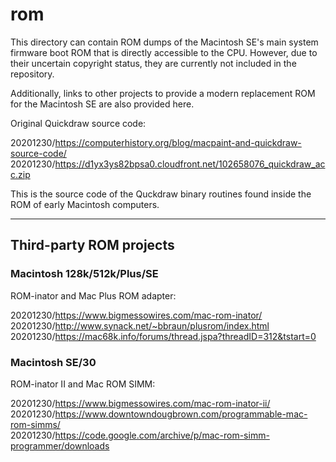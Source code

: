 # rom

This directory can contain ROM dumps of the Macintosh SE's main system
firmware boot ROM that is directly accessible to the CPU.  However,
due to their uncertain copyright status, they are currently not
included in the repository.

Additionally, links to other projects to provide a modern replacement
ROM for the Macintosh SE are also provided here.

Original Quickdraw source code:

20201230/https://computerhistory.org/blog/macpaint-and-quickdraw-source-code/  
20201230/https://d1yx3ys82bpsa0.cloudfront.net/102658076_quickdraw_acc.zip

This is the source code of the Quckdraw binary routines found inside
the ROM of early Macintosh computers.

----------------------------------------

## Third-party ROM projects

### Macintosh 128k/512k/Plus/SE

ROM-inator and Mac Plus ROM adapter:

20201230/https://www.bigmessowires.com/mac-rom-inator/  
20201230/http://www.synack.net/~bbraun/plusrom/index.html  
20201230/https://mac68k.info/forums/thread.jspa?threadID=312&tstart=0

### Macintosh SE/30

ROM-inator II and Mac ROM SIMM:

20201230/https://www.bigmessowires.com/mac-rom-inator-ii/  
20201230/https://www.downtowndougbrown.com/programmable-mac-rom-simms/  
20201230/https://code.google.com/archive/p/mac-rom-simm-programmer/downloads
